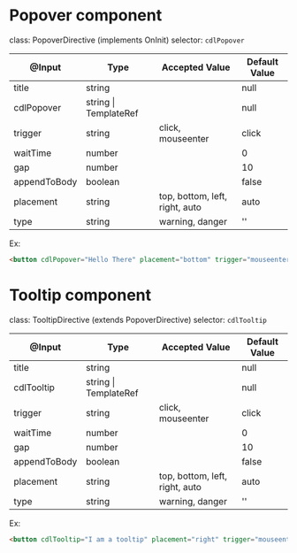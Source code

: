# Popover component

class: PopoverDirective (implements OnInit)
selector: `cdlPopover`

| @Input       | Type                       | Accepted Value                 | Default Value |
| ---------    | -------------------------- | ------------------------------ | ------------- |
| title        | string                     |                                | null          |
| cdlPopover   | string \| TemplateRef<any> |                                | null          |
| trigger      | string                     | click, mouseenter              | click         |
| waitTime     | number                     |                                | 0             |
| gap          | number                     |                                | 10            |
| appendToBody | boolean                    |                                | false         |
| placement    | string                     | top, bottom, left, right, auto | auto          |
| type         | string                     | warning, danger                | ''            |


Ex:
```html
<button cdlPopover="Hello There" placement="bottom" trigger="mouseenter">Pop over</button>
```


# Tooltip component

class: TooltipDirective (extends PopoverDirective)
selector: `cdlTooltip`

| @Input       | Type                       | Accepted Value                 | Default Value |
| ---------    | -------------------------- | ------------------------------ | ------------- |
| title        | string                     |                                | null          |
| cdlTooltip   | string \| TemplateRef<any> |                                | null          |
| trigger      | string                     | click, mouseenter              | click         |
| waitTime     | number                     |                                | 0             |
| gap          | number                     |                                | 10            |
| appendToBody | boolean                    |                                | false         |
| placement    | string                     | top, bottom, left, right, auto | auto          |
| type         | string                     | warning, danger                | ''            |


Ex:
```html
<button cdlTooltip="I am a tooltip" placement="right" trigger="mouseenter" type="danger">Tooltip</button>
```